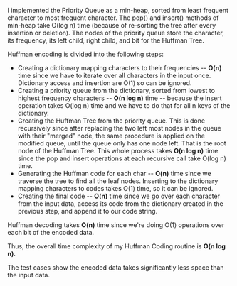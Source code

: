 I implemented the Priority Queue as a min-heap, sorted from least frequent character to most frequent character. The pop() and insert() methods of min-heap take O(log n) time (because of re-sorting the tree after every insertion or deletion). The nodes of the priority queue store the character, its frequency, its left child, right child, and bit for the Huffman Tree.

Huffman encoding is divided into the following steps:
* Creating a dictionary mapping characters to their frequencies -- **O(n)** time since we have to iterate over all characters in the input once. Dictionary access and insertion are O(1) so can be ignored.
* Creating a priority queue from the dictionary, sorted from lowest to highest frequency characters -- **O(n log n)** time -- because the insert operation takes O(log n) time and we have to do that for all n keys of the dictionary.
* Creating the Huffman Tree from the priority queue. This is done recursively since after replacing the two left most nodes in the queue with their "merged" node, the same procedure is applied on the modified queue, until the queue only has one node left. That is the root node of the Huffman Tree. This whole process takes **O(n log n)** time since the pop and insert operations at each recursive call take O(log n) time.
* Generating the Huffman code for each char -- **O(n)** time since we traverse the tree to find all the leaf nodes. Inserting to the dictionary mapping characters to codes takes O(1) time, so it can be ignored.
* Creating the final code -- **O(n)** time since we go over each character from the input data, access its code from the dictionary created in the previous step, and append it to our code string.

Huffman decoding takes **O(n)** time since we're doing O(1) operations over each bit of the encoded data.

Thus, the overall time complexity of my Huffman Coding routine is **O(n log n)**.

The test cases show the encoded data takes significantly less space than the input data.
